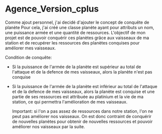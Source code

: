 # Agence_Version_cplus
Comme ajout personnel, j'ai decidé d'ajouter le concept de conquête de planète
Pour cela, j'ai créé  une classe planète ayant pour attributs un nom, une puissance armée et une quantité de ressources.
L'objectif de mon projet est de pouvoir conquérir ces planètes grâce aux vaisseaux de ma station et de recupérer les ressources des planètes conquises pour
améliorer mes vaisseaux.

Condition de conquête: 
  - Si la puissance de l'armée de la planète est supérieur au total de l'attaque et de la defence de mes vaisseaux, alors la planète n'est pas conquise
  - Si la puissance de l'armée de la planète est inférieur au total de l'attaque et de la defence de mes vaisseaux, alors la planète est  conquise et une partie de ses
     ressources est attribuée au platinium et la vie de ma station, ce qui permettra l'amélioration de mes vaisseaux.

    Important: si l'on a pas assez de ressources dans notre station, l'on ne peut pas améliorer nos vaisseaux. On est donc contraint de conquérir
    de nouvelles planètes pour obtenir de nouvelles ressources et pouvoir améliorer nos vaisseaux par la suite.
